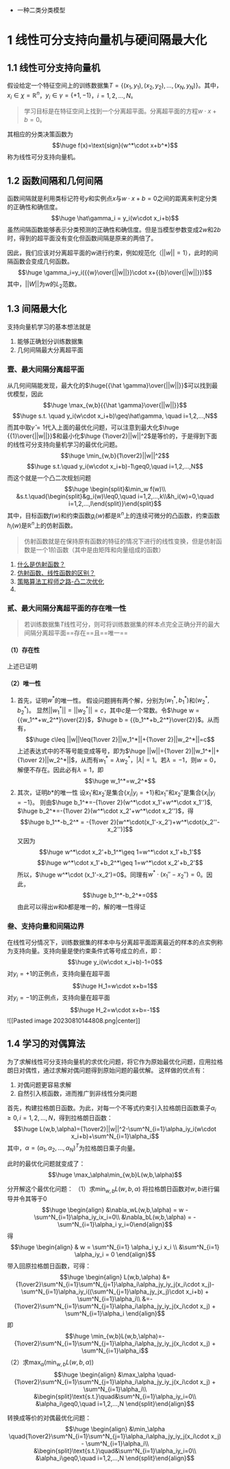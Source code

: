 - 一种二类分类模型
# 1 线性可分支持向量机与硬间隔最大化
## 1.1 线性可分支持向量机
假设给定一个特征空间上的训练数据集$T = \{(x_1,y_1),(x_2,y_2),...,(x_N,y_N)\}$。其中，$x_i\in \chi=\mathbb{R}^n$，$y_i\in \gamma=\{+1,-1\}$，$i=1,2,...,N$。

> 学习目标是在特征空间上找到一个分离超平面。分离超平面的方程$w\cdot x+b=0$。

其相应的分类决策函数为$$\huge f(x)=\text{sign}(w^*\cdot x+b^*)$$
称为线性可分支持向量机。

## 1.2 函数间隔和几何间隔
函数间隔就是利用类标记符号$y$和实例点$x$与$w\cdot x+b=0$之间的距离来判定分类的正确性和确信度。$$\huge \hat\gamma_i = y_i(w\cdot x_i+b)$$
虽然间隔函数能够表示分类预测的正确性和确信度。但是当模型参数变成$2w$和$2b$时，得到的超平面没有变化但函数间隔是原来的两倍了。

因此，我们应该对分离超平面的$w$进行约束，例如规范化（$||w||=1$），此时的间隔函数会变成几何函数。$$\huge \gamma_i=y_i({{w}\over{||w||}}\cdot x+{{b}\over{||w||}})$$
其中，$||W||$为$w$的$L_2$范数。

## 1.3 间隔最大化
支持向量机学习的基本想法就是
1. 能够正确划分训练数据集
2. 几何间隔最大分离超平面

### 壹、最大间隔分离超平面
从几何间隔能发现，最大化的$\huge{{\hat \gamma}\over{||w||}}$可以找到最优模型，因此$$\huge \max_{w,b}{{\hat \gamma}\over{||w||}}$$$$\huge s.t. \quad y_i(w\cdot x_i+b)\geq\hat\gamma, \quad i=1,2,...,N$$
而其中取$\hat\gamma=1$代入上面的最优化问题，可以注意到最大化$\huge {{1}\over{||w||}}$和最小化$\huge {1\over2}||w||^2$是等价的，于是得到下面的线性可分支持向量机学习的最优化问题。$$\huge \min_{w,b}{1\over2}||w||^2$$$$\huge s.t.\quad y_i(w\cdot x_i+b)-1\geq0,\quad i=1,2,...,N$$
而这个就是一个凸二次规划问题$$\huge \begin{split}&\min_w f(w)\\
&s.t.\quad{\begin{split}&g_i(w)\leq0,\quad i=1,2,...,k\\&h_i(w)=0,\quad i=1,2,...,l\end{split}}\end{split}$$
其中，目标函数$f(w)$和约束函数$g_i(w)$都是$\mathbb{R}^n$上的连续可微分的凸函数，约束函数$h_i(w)$是$\mathbb{R}^n$上的仿射函数。

> 仿射函数就是在保持原有函数的特征的情况下进行的线性变换，但是仿射函数是一个1阶函数（其中是由矩阵和向量组成的函数）

1. [什么是仿射函数？](https://blog.csdn.net/houhuipeng/article/details/92836041)
2. [仿射函数、线性函数的区别？](https://www.zhihu.com/question/52571431)
3. [策略算法工程师之路-凸二次优化](https://zhuanlan.zhihu.com/p/100041443)
4. 
### 贰、最大间隔分离超平面的存在唯一性
> 若训练数据集$T$线性可分，则可将训练数据集的样本点完全正确分开的最大间隔分离超平面==存在==且==唯一==
#### （1）存在性
上述已证明

#### （2）唯一性
1. 首先，证明$w^*$的唯一性。
假设问题拥有两个解，分别为$(w_1^*,b_1^*)$和$(w_2^*,b_2^*)$。
显然$||w_1^*||=||w_2^*||=c$，其中$c$是一个常数。令$\huge w = {{w_1^*+w_2^*}\over{2}}$，$\huge b = {{b_1^*+b_2^*}\over{2}}$。从而有，$$\huge c\leq ||w||\leq{1\over 2}||w_1^*||+{1\over 2}||w_2^*||=c$$
上述表达式中的不等号能变成等号，即为$\huge ||w||={1\over 2}||w_1^*||+{1\over 2}||w_2^*||$，从而有$w_1^* = \lambda w_2^*$，$|\lambda| = 1$。若$\lambda = -1$，则$w=0$，解便不存在。因此必有$\lambda =1$，即$$\huge w_1^*=w_2^*$$
2. 其次，证明$b*$的唯一性
设$x_1'$和$x_2'$是集合$\{x_i|y_i=+1\}$和$x_1''$和$x_2''$是集合$\{x_i|y_i=-1\}$。
则由$\huge b_1^*=-{1\over 2}(w^*\cdot x_1'+w^*\cdot x_1'')$, $\huge b_2^*=-{1\over 2}(w^*\cdot x_2'+w^*\cdot x_2'')$，得$$\huge b_1^*-b_2^* = -{1\over 2}[w^*\cdot(x_1'-x_2')+w^*\cdot(x_2''-x_2'')]$$
又因为$$\huge w^*\cdot x_2'+b_1^*\geq 1=w^*\cdot x_1'+b_1'$$$$\huge w^*\cdot x_1'+b_2^*\geq 1=w^*\cdot x_2'+b_2'$$
所以，$\huge w^*\cdot (x_1'-x_2')=0$。同理有$w^*\cdot (x_1''-x_2'')=0$。因此，$$\huge b_1^*-b_2^*=0$$
由此可以得出$w$和$b$都是唯一的，解的唯一性得证

### 叁、支持向量和间隔边界
在线性可分情况下，训练数据集的样本中与分离超平面距离最近的样本的点实例称为支持向量。支持向量是使约束条件式等号成立的点，即：$$\huge y_i(w\cdot x_i+b)-1=0$$
对$y_i=+1$的正例点，支持向量在超平面$$\huge H_1=w\cdot x+b=1$$
对$y_i=-1$的正例点，支持向量在超平面$$\huge H_2=w\cdot x+b=-1$$
![[Pasted image 20230810144808.png|center]]

## 1.4 学习的对偶算法
为了求解线性可分支持向量机的求优化问题，将它作为原始最优化问题，应用拉格朗日对偶性，通过求解对偶问题得到原始问题的最优解。
这样做的优点有：
1. 对偶问题更容易求解
2. 自然引入核函数，进而推广到非线性分类问题

首先，构建拉格朗日函数。为此，对每一个不等式约束引入拉格朗日函数乘子$\alpha_i\geq0, i=1,2,...,N$，得到拉格朗日函数：$$\huge L(w,b,\alpha)={1\over2}||w||^2-\sum^N_{i=1}\alpha_iy_i(w\cdot x_i+b)+\sum^N_{i=1}\alpha_i$$
其中，$\alpha=(\alpha_1,\alpha_2,...,\alpha_N)^T$为拉格朗日乘子向量。

此时的最优化问题就变成了：$$\huge \max_\alpha\min_{w,b}L(w,b,\alpha)$$

分开解这个最优化问题：
（1）求$\min_{w,b}L(w,b,\alpha)$
将拉格朗日函数对$w,b$进行偏导并令其等于$0$
$$\huge \begin{align}
&\nabla_wL(w,b,\alpha) = w - \sum^N_{i=1}\alpha_iy_ix_i=0\\
&\nabla_bL(w,b,\alpha) = -\sum^N_{i=1}\alpha_i
y_i=0\end{align}$$
得$$\huge 
\begin{align}
& w = \sum^N_{i=1} \alpha_i y_i x_i \\
&\sum^N_{i=1} \alpha_iy_i = 0
\end{align}$$
带入回原拉格朗日函数，可得：$$\huge \begin{align}
L(w,b,\alpha) &={1\over2}\sum^N_{i=1}\sum^N_{j=1}\alpha_i\alpha_jy_iy_j(x_i\cdot x_j)-\sum^N_{i=1}\alpha_iy_i((\sum^N_{j=1}\alpha_jy_jx_j)\cdot x_i+b) + \sum^N_{i=1}\alpha_i\\
&=-{1\over2}\sum^N_{i=1}\sum^N_{j=1}\alpha_i\alpha_jy_iy_j(x_i\cdot x_j) + \sum^N_{i=1}\alpha_i
\end{align}$$
即$$\huge \min_{w,b}L(w,b,\alpha)=-{1\over2}\sum^N_{i=1}\sum^N_{j=1}\alpha_i\alpha_jy_iy_j(x_i\cdot x_j) + \sum^N_{i=1}\alpha_i$$
（2）求$\max_\alpha(\min_{w,b} L(w,b,\alpha))$
$$\huge \begin{align}
&\max_\alpha \quad-{1\over2}\sum^N_{i=1}\sum^N_{j=1}\alpha_i\alpha_jy_iy_j(x_i\cdot x_j) + \sum^N_{i=1}\alpha_i\\
&\begin{split}\text{s.t.}\quad&\sum^N_{i=1}\alpha_iy_i=0\\
&\alpha_i\geq0,\quad i=1,2,...,N
\end{split}\end{align}$$

转换成等价的对偶最优化问题：$$\huge \begin{align}
&\min_\alpha \quad{1\over2}\sum^N_{i=1}\sum^N_{j=1}\alpha_i\alpha_jy_iy_j(x_i\cdot x_j) - \sum^N_{i=1}\alpha_i\\
&\begin{split}\text{s.t.}\quad&\sum^N_{i=1}\alpha_iy_i=0\\
&\alpha_i\geq0,\quad i=1,2,...,N
\end{split}\end{align}$$
